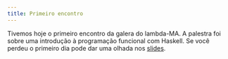 ```yaml
---
title: Primeiro encontro
---
```


Tivemos hoje o primeiro encontro da galera do lambda-MA. A palestra foi
sobre uma introdução à programação funcional com Haskell. Se você perdeu
o primeiro dia pode dar uma olhada nos [slides](https://speakerdeck.com/mschonfinkel/lambdama-haskell-1).


